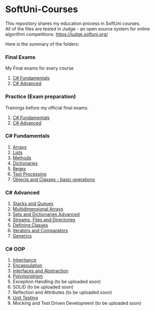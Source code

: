 # SoftUni-Courses

This repository shares my education process in SoftUni courses. 
<br>All of the files are tested in Judge - an open source system for online algorithm competitions: https://judge.softuni.org/

Here is the summary of the folders:

### Final Exams
My Final еxams for every course
1. [C# Fundamentals](https://github.com/kristina-xm/SoftUni-Courses/tree/main/Final%20Exams/C%23%20Fundamentals%20Apr%202022)
2. [C# Advanced](https://github.com/kristina-xm/SoftUni-Courses/tree/main/Final%20Exams/C%23%20Advanced%20Jun%202022)  

### Practice (Exam preparation)
Trainings before my official final exams.
1. [C# Fundamentals](https://github.com/kristina-xm/SoftUni-Courses/tree/main/Practice/C%23%20Fundamentals)
2. [C# Advanced](https://github.com/kristina-xm/SoftUni-Courses/tree/main/Practice/C%23%20Advanced)

### C# Fundamentals
1. [Arrays](https://github.com/kristina-xm/SoftUni-Courses/tree/main/C%23%20Fundamentals/Arrays)
2. [Lists](https://github.com/kristina-xm/SoftUni-Courses/tree/main/C%23%20Fundamentals/Lists)
3. [Methods](https://github.com/kristina-xm/SoftUni-Courses/tree/main/C%23%20Fundamentals/Methods)
4. [Dictionaries](https://github.com/kristina-xm/SoftUni-Courses/tree/main/C%23%20Fundamentals/Dictionaries)
5. [Regex](https://github.com/kristina-xm/SoftUni-Courses/tree/main/C%23%20Fundamentals/Regex)
6. [Text Processing](https://github.com/kristina-xm/SoftUni-Courses/tree/main/C%23%20Fundamentals/Text-Processing)
7. [Objects and Classes - basic operations](https://github.com/kristina-xm/SoftUni-Courses/tree/main/C%23%20Fundamentals/Objects%20and%20Classes)

### C# Advanced
1. [Stacks and Queues](https://github.com/kristina-xm/SoftUni-Courses/tree/main/C%23%20Advanced/Stacks%20and%20Queues)
2. [Multidimensional Arrays](https://github.com/kristina-xm/SoftUni-Courses/tree/main/C%23%20Advanced/Matrix)
3. [Sets and Dictionaries Advanced](https://github.com/kristina-xm/SoftUni-Courses/tree/main/C%23%20Advanced/Sets%20And%20Dictionaries)
4. [Streams, Files and Directories](https://github.com/kristina-xm/SoftUni-Courses/tree/main/C%23%20Advanced/Streams%2C%20Files%20and%20Directories)
5. [Defining Classes](https://github.com/kristina-xm/SoftUni-Courses/tree/main/C%23%20Advanced/Defining%20Classes)
6. [Iterators and Comparators](https://github.com/kristina-xm/SoftUni-Courses/tree/main/C%23%20Advanced/Iterators%20And%20Comparators)
7. [Generics](https://github.com/kristina-xm/SoftUni-Courses/tree/main/C%23%20Advanced/Generics)

### C# OOP
1. [Inheritance](https://github.com/kristina-xm/SoftUni-Courses/tree/main/C%23%20OOP/E01-Inheritance)
2. [Encapsulation](https://github.com/kristina-xm/SoftUni-Courses/tree/main/C%23%20OOP/E02-Encapsulation)
3. [Interfaces and Abstraction](https://github.com/kristina-xm/SoftUni-Courses/tree/main/C%23%20OOP/E03-Interfaces%20and%20Abstraction)
4. [Polymorphism](https://github.com/kristina-xm/SoftUni-Courses/tree/main/C%23%20OOP/E04-Polymorphism)
5. Exception Handling (to be uploaded soon)
6. SOLID (to be uploaded soon)
7. Reflection and Attributes (to be uploaded soon)
8. [Unit Testing](https://github.com/kristina-xm/SoftUni-Courses/tree/main/C%23%20OOP/E08-Unit%20Testing)
9. Mocking and Test Driven Development (to be uploaded soon)
